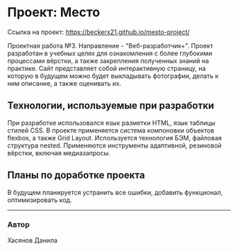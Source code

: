 # Проект: Место

Ссылка на проект: https://beckerx21.github.io/mesto-project/

Проектная работа №3. Направление - "Веб-разработчик+". Проект разработан в учебных целях для ознакомления с более глубокими процессами вёрстки, а также закрепления полученных знаний на практике.
Сайт представляет собой интерактивную страницу, на которую в будущем можно будет выкладывать фотографии, делать к ним описание, а также оценивать их.

## Технологии, используемые при разработки

При разработке использовался язык разметки HTML, язык таблицы стилей CSS. В проекте применяется система компоновки объектов flexbox, а также Grid Layout. Используется технология БЭМ, файловая структура nested. Применяются инструменты адаптивной, резиновой вёрстки, включая медиазапросы.

## Планы по доработке проекта

В будущем планируется устранить все ошибки, добавить функционал, оптимизировать код.

------

### Автор
Хасянов Данила
